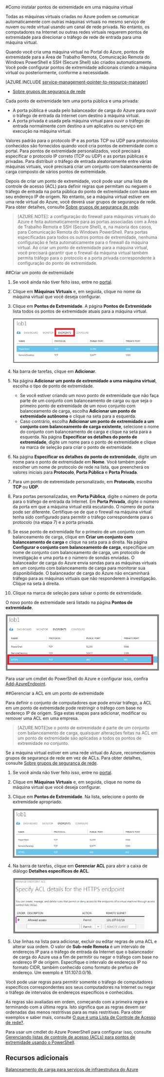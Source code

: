 <properties
	pageTitle="Configurar pontos de extremidade em uma máquina virtual no Azure"
	description="Saiba como configurar pontos de extremidade no portal para permitir a comunicação com uma máquina virtual no Azure."
	services="virtual-machines"
	documentationCenter=""
	authors="cynthn"
	manager="timlt"
	editor=""
	tags="azure-service-management"/>

<tags
	ms.service="virtual-machines"
	ms.workload="infrastructure-services"
	ms.tgt_pltfrm="na"
	ms.devlang="na"
	ms.topic="article"
	ms.date="08/28/2015"
	ms.author="cynthn"/>

#Como instalar pontos de extremidade em uma máquina virtual



Todas as máquinas virtuais criadas no Azure podem se comunicar automaticamente com outras máquinas virtuais no mesmo serviço de nuvem ou rede virtual usando um canal de rede privada. No entanto, os computadores na Internet ou outras redes virtuais requerem pontos de extremidade para direcionar o tráfego de rede de entrada para uma máquina virtual.

Quando você cria uma máquina virtual no Portal do Azure, pontos de extremidade para a Área de Trabalho Remota, Comunicação Remota do Windows PowerShell e SSH (Secure Shell) são criados automaticamente. Você pode configurar pontos de extremidade adicionais criando a máquina virtual ou posteriormente, conforme a necessidade.

[AZURE.INCLUDE [service-management-pointer-to-resource-manager](../../includes/service-management-pointer-to-resource-manager.md)]

- [Sobre grupos de segurança de rede](virtual-networks-nsg.md)

Cada ponto de extremidade tem uma porta pública e uma privada:

- A porta pública é usada pelo balanceador de carga do Azure para ouvir o tráfego de entrada da Internet com destino à máquina virtual.
- A porta privada é usada pela máquina virtual para ouvir o tráfego de entrada normalmente com destino a um aplicativo ou serviço em execução na máquina virtual.

Valores padrão para o protocolo IP e as portas TCP ou UDP para protocolos conhecidos são fornecidos quando você cria pontos de extremidade com o portal. Para pontos de extremidade personalizados, você precisará especificar o protocolo IP correto (TCP ou UDP) e as portas públicas e privadas. Para distribuir o tráfego de entrada aleatoriamente entre várias máquinas virtuais, você precisará criar um conjunto com balanceamento de carga composto de vários pontos de extremidade.

Depois de criar um ponto de extremidade, você pode usar uma lista de controle de acesso (ACL) para definir regras que permitam ou neguem o tráfego de entrada na porta pública do ponto de extremidade com base em seu endereço IP de origem. No entanto, se a máquina virtual estiver em uma rede virtual do Azure, você deverá usar grupos de segurança de rede. Para obter detalhes, consulte [Sobre grupos de segurança de rede](virtual-networks-nsg.md).

> [AZURE.NOTE]\: a configuração do firewall para máquinas virtuais do Azure é feita automaticamente para as portas associadas com a Área de Trabalho Remota e SSH (Secure Shell), e, na maioria dos casos, para Comunicação Remota do Windows PowerShell. Para portas especificadas para todos os outros pontos de extremidade, nenhuma configuração é feita automaticamente para o firewall da máquina virtual. Ao criar um ponto de extremidade para a máquina virtual, você precisará garantir que o firewall da máquina virtual também permita tráfego para o protocolo e a porta privada correspondente à configuração do ponto de extremidade.

##Criar um ponto de extremidade

1.	Se você ainda não tiver feito isso, entre no [portal](http://manage.windowsazure.com/).
2.	Clique em **Máquinas Virtuais** e, em seguida, clique no nome da máquina virtual que você deseja configurar.
3.	Clique em **Pontos de Extremidade**. A página **Pontos de Extremidade** lista todos os pontos de extremidade atuais para a máquina virtual.

	![Pontos de extremidade](./media/virtual-machines-set-up-endpoints/endpointswindows.png)

4.	Na barra de tarefas, clique em **Adicionar**.
5.	Na página **Adicionar um ponto de extremidade a uma máquina virtual**, escolha o tipo de ponto de extremidade.

	- Se você estiver criando um novo ponto de extremidade que não faça parte de um conjunto com balanceamento de carga ou que seja o primeiro ponto de extremidade de um novo conjunto com balanceamento de carga, escolha **Adicionar um ponto de extremidade autônomo** e clique na seta para a esquerda.
	- Caso contrário, escolha **Adicionar um ponto de extremidade a um conjunto com balanceamento de carga existente**, selecione o nome do conjunto com balanceamento de carga e clique na seta para a esquerda. Na página **Especificar os detalhes do ponto de extremidade**, digite um nome para o ponto de extremidade e clique na marca de seleção para criar o ponto de extremidade.

6.	Na página **Especificar os detalhes do ponto de extremidade**, digite um nome para o ponto de extremidade em **Nome**. Você também pode escolher um nome de protocolo de rede na lista, que preencherá os valores iniciais para **Protocolo**, **Porta Pública** e **Porta Privada**.
7.	Para um ponto de extremidade personalizado, em **Protocolo**, escolha **TCP** ou **UDP**.
8.	Para portas personalizadas, em **Porta Pública**, digite o número de porta para o tráfego de entrada da Internet. Em **Porta Privada**, digite o número da porta em que a máquina virtual está escutando. O número de porta pode ser diferente. Certifique-se de que o firewall na máquina virtual tenha sido configurado para permitir o tráfego correspondente para o protocolo (na etapa 7) e a porta privada.
9.	Se esse ponto de extremidade for o primeiro de um conjunto com balanceamento de carga, clique em **Criar um conjunto com balanceamento de carga** e clique na seta para a direita. Na página **Configurar o conjunto com balanceamento de carga**, especifique um nome de conjunto com balanceamento de carga, um protocolo de investigação e uma porta e o número de sondas enviadas. O balanceador de carga do Azure envia sondas para as máquinas virtuais em um conjunto com balanceamento de carga para monitorar sua disponibilidade. O balanceador de carga do Azure não encaminhará tráfego para as máquinas virtuais que não responderem à investigação. Clique na seta à direita.
10.	Clique na marca de seleção para salvar o ponto de extremidade.

O novo ponto de extremidade será listado na página **Pontos de extremidade**.

![Criação de ponto de extremidade com êxito](./media/virtual-machines-set-up-endpoints/endpointwindowsnew.png)

Para usar um cmdlet do PowerShell do Azure e configurar isso, confira [Add-AzureEndpoint](https://msdn.microsoft.com/library/azure/dn495300.aspx).

##Gerenciar a ACL em um ponto de extremidade

Para definir o conjunto de computadores que pode enviar tráfego, a ACL em um ponto de extremidade pode restringir o tráfego com base no endereço IP de origem. Siga estas etapas para adicionar, modificar ou remover uma ACL em uma empresa.

> [AZURE.NOTE]se o ponto de extremidade é parte de um conjunto com balanceamento de carga, quaisquer alterações feitas na ACL em um ponto de extremidade são aplicadas a todos os pontos de extremidade no conjunto.

Se a máquina virtual estiver em uma rede virtual do Azure, recomendamos grupos de segurança de rede em vez de ACLs. Para obter detalhes, consulte [Sobre grupos de segurança de rede](virtual-networks-nsg.md).

1.	Se você ainda não tiver feito isso, entre no [portal](http://manage.windowsazure.com/).
2.	Clique em **Máquinas Virtuais** e, em seguida, clique no nome da máquina virtual que você deseja configurar.
3.	Clique em **Pontos de Extremidade**. Na lista, selecione o ponto de extremidade apropriado.

    ![Lista ACL](./media/virtual-machines-set-up-endpoints/EndpointsShowsDefaultEndpointsForVM.png)

5.	Na barra de tarefas, clique em **Gerenciar ACL** para abrir a caixa de diálogo **Detalhes específicos de ACL**.

    ![Especifique os detalhes da ACL](./media/virtual-machines-set-up-endpoints/EndpointACLdetails.png)

6.	Use linhas na lista para adicionar, excluir ou editar regras de uma ACL e alterar sua ordem. O valor de **Sub-rede Remota** é um intervalo de endereços IP para o tráfego de entrada da Internet que o balanceador de carga do Azure usa a fim de permitir ou negar o tráfego com base no endereço IP de origem. Especifique o intervalo de endereços IP no formato CIDR, também conhecido como formato de prefixo de endereço. Um exemplo é 131.107.0.0/16.

Você pode usar regras para permitir somente o tráfego de computadores específicos correspondentes aos seus computadores na Internet ou negar o tráfego de intervalos de endereços específicos e conhecidos.

As regras são avaliadas em ordem, começando com a primeira regra e terminando com a última regra. Isto significa que as regras devem ser ordenadas das menos restritivas para as mais restritivas. Para obter exemplos e saber mais, consulte [O que é uma Lista de Controle de Acesso de rede?](../virtual-network/virtual-networks-acl/).

Para usar um cmdlet do Azure PowerShell para configurar isso, consulte [Gerenciando listas de controle de acesso (ACLs) para pontos de extremidade usando o PowerShell](../virtual-network/virtual-networks-acl-powershell.md).

## Recursos adicionais

[Balanceamento de carga para serviços de infraestrutura do Azure](virtual-machines-load-balance.md)

<!---HONumber=Oct15_HO3-->